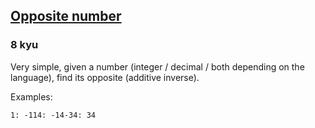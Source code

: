 <h2><a href=https://www.codewars.com/kata/56dec885c54a926dcd001095/train/csharp target="_blank">Opposite number</a></h2><h3>8 kyu</h3><p>Very simple, given a number (integer / decimal / both depending on the language), find its opposite (additive inverse).</p><p>Examples:</p><pre><code>1: -114: -14-34: 34</code></pre>